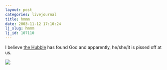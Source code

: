```yaml
---
layout: post
categories: livejournal
title: hmmm
date: 2003-11-12 17:10:24
lj_slug: hmmm
lj_id: 107110
---
```

I believe [the Hubble](http://www.hubblesite.org) has found God and apparently, he/she/it is pissed off at us.  



![](http://www.csh.rit.edu/~retrev/livejournal/2003-11-12/godFinger.jpg)
